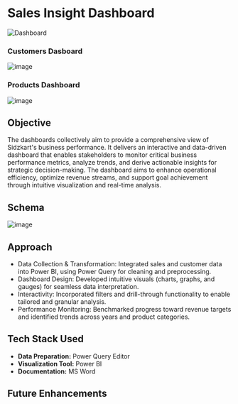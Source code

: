 # Sales Insight Dashboard
![Dashboard](https://github.com/user-attachments/assets/6fe1a39e-ea5d-45bf-a33b-7cbe8aafdd85)
### Customers Dasboard
![image](https://github.com/user-attachments/assets/6e202caf-7998-459e-b2eb-21a78ff88dab)
### Products Dashboard
![image](https://github.com/user-attachments/assets/5314fa89-2573-480d-994a-5de933104f66)

## Objective 
The dashboards collectively aim to provide a comprehensive view of Sidzkart's business performance. It delivers an interactive and data-driven dashboard that enables stakeholders to monitor critical business performance metrics, analyze trends, and derive actionable insights for strategic decision-making. The dashboard aims to enhance operational efficiency, optimize revenue streams, and support goal achievement through intuitive visualization and real-time analysis.
## Schema
![image](https://github.com/user-attachments/assets/d7ab15d3-813b-4726-b04b-fdbeed1bcc4f)

## Approach
- Data Collection & Transformation: Integrated sales and customer data into Power BI, using Power Query for cleaning and preprocessing.
- Dashboard Design: Developed intuitive visuals (charts, graphs, and gauges) for seamless data interpretation.
- Interactivity: Incorporated filters and drill-through functionality to enable tailored and granular analysis.
- Performance Monitoring: Benchmarked progress toward revenue targets and identified trends across years and product categories.

## Tech Stack Used 
- **Data Preparation:** Power Query Editor
- **Visualization Tool:** Power BI
- **Documentation:** MS Word


## Future Enhancements
